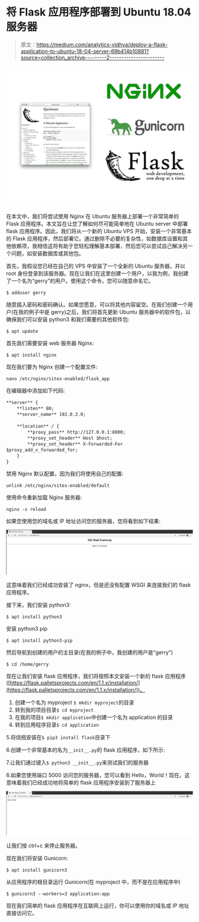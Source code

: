 # 将 Flask 应用程序部署到 Ubuntu 18.04 服务器

> 原文：<https://medium.com/analytics-vidhya/deploy-a-flask-application-to-ubuntu-18-04-server-69b414b10881?source=collection_archive---------2----------------------->

![](img/88aa870e8849a8d8069e38fa1e878738.png)

在本文中，我们将尝试使用 Nginx 在 Ubuntu 服务器上部署一个非常简单的 Flask 应用程序。本文旨在让您了解如何尽可能简单地在 Ubuntu server 中部署 flask 应用程序。因此，我们将从一个新的 Ubuntu VPS 开始，安装一个非常基本的 Flask 应用程序，然后部署它。通过删除不必要的复杂性，如数据库设置和其他依赖项，我相信这将有助于您轻松理解基本部署，然后您可以尝试自己解决另一个问题，如安装数据库或其他包。

首先，我假设您已经在自己的 VPS 中安装了一个全新的 Ubuntu 服务器，并以 root 身份登录到该服务器。现在让我们在这里创建一个用户，以我为例，我创建了一个名为“gerry”的用户。使用这个命令，您可以随意命名它。

```
$ adduser gerry
```

随意插入密码和密码确认。如果您愿意，可以将其他内容留空。在我们创建一个用户(在我的例子中是 gerry)之后，我们将首先更新 Ubuntu 服务器中的软件包，以确保我们可以安装 python3 和我们需要的其他软件包:

```
$ apt update
```

首先我们需要安装 web 服务器 Nginx:

```
$ apt install nginx
```

现在我们要为 Nginx 创建一个配置文件:

```
nano /etc/nginx/sites-enabled/flask_app
```

在编辑器中添加如下代码:

```
**server** {
    **listen** 80;
    **server_name** 192.0.2.0;

    **location** / {
        **proxy_pass** http://127.0.0.1:8000;
        **proxy_set_header** Host $host;
        **proxy_set_header** X-Forwarded-For $proxy_add_x_forwarded_for;
    }
}
```

禁用 Nginx 默认配置，因为我们将使用自己的配置:

```
unlink /etc/nginx/sites-enabled/default
```

使用命令重新加载 Nginx 服务器:

```
nginx -s reload
```

如果您使用您的域名或 IP 地址访问您的服务器，您将看到如下结果:

![](img/ab780f78bc165c3b115a1809571168d3.png)

这意味着我们已经成功安装了 nginx，但是还没有配置 WSGI 来连接我们的 flask 应用程序。

接下来，我们安装 python3:

```
$ apt install python3
```

安装 python3 pip

```
$ apt install python3-pip
```

然后导航到创建的用户的主目录(在我的例子中，我创建的用户是“gerry”)

```
$ cd /home/gerry
```

现在让我们安装 flask 应用程序，我们将按照本文安装一个新的 flask 应用程序([https://flask.palletsprojects.com/en/1.1.x/installation/](https://flask.palletsprojects.com/en/1.1.x/installation/))。

1.  创建一个名为 myproject `$ mkdir myproject`的目录
2.  转到我的项目目录`$ cd myproject`
3.  在我的项目`$ mkdir application`中创建一个名为 application 的目录
4.  转到应用程序目录`$ cd application`

5.将烧瓶安装在`$ pip3 install flask`目录下

6.创建一个非常基本的名为`__init__.py`的 flask 应用程序，如下所示:

7.让我们通过键入`$ python3 __init__.py`来测试我们的服务器

6.如果您使用端口 5000 访问您的服务器，您可以看到 Hello，World！现在。这意味着我们已经成功地将简单的 flask 应用程序安装到了服务器上

![](img/537a7d5f072cc23d3e65dd6cee90971f.png)

让我们按 ctrl+c 来停止服务器。

现在我们将安装 Gunicorn:

```
$ apt install gunicorn3
```

从应用程序的根目录运行 Gunicorn(在 myproject 中，而不是在应用程序中)

```
$ gunicorn3 --workers=3 application:app
```

现在我们简单的 flask 应用程序在互联网上运行，你可以使用你的域名或 IP 地址直接访问它。